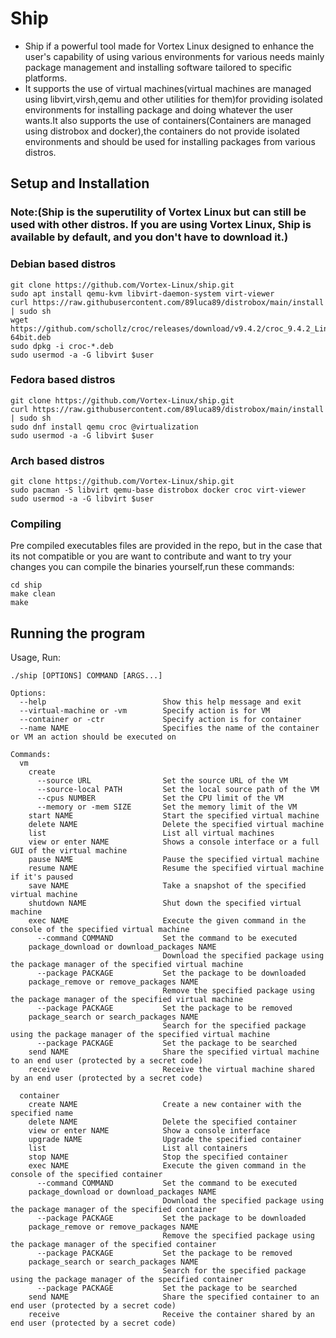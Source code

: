 # Ship
- Ship if a powerful tool made for Vortex Linux designed to enhance the user's capability of using various environments for various needs mainly package management and installing software tailored to specific platforms. <br>
- It supports the use of virtual machines(virtual machines are managed using libvirt,virsh,qemu and other utilities for them)for providing isolated environments for installing package and doing whatever the user wants.It also supports the use of containers(Containers are managed using distrobox and docker),the containers do not provide isolated environments and should be used for installing packages from various distros.

## Setup and Installation 

### Note:(Ship is the superutility of Vortex Linux but can still be used with other distros. If you are using Vortex Linux, Ship is available by default, and you don't have to download it.)

### Debian based distros
```
git clone https://github.com/Vortex-Linux/ship.git
sudo apt install qemu-kvm libvirt-daemon-system virt-viewer
curl https://raw.githubusercontent.com/89luca89/distrobox/main/install | sudo sh
wget https://github.com/schollz/croc/releases/download/v9.4.2/croc_9.4.2_Linux-64bit.deb
sudo dpkg -i croc-*.deb
sudo usermod -a -G libvirt $user
```
### Fedora based distros
```
git clone https://github.com/Vortex-Linux/ship.git
curl https://raw.githubusercontent.com/89luca89/distrobox/main/install | sudo sh
sudo dnf install qemu croc @virtualization
sudo usermod -a -G libvirt $user
```

### Arch based distros
```
git clone https://github.com/Vortex-Linux/ship.git
sudo pacman -S libvirt qemu-base distrobox docker croc virt-viewer
sudo usermod -a -G libvirt $user
```

### Compiling
Pre compiled executables files are provided in the repo, but in the case that its not compatible or you are want to contribute and want to try your changes you can compile the binaries yourself,run these commands:
```
cd ship
make clean
make
```

## Running the program

Usage, Run:
```
./ship [OPTIONS] COMMAND [ARGS...]

Options:
  --help                          Show this help message and exit
  --virtual-machine or -vm        Specify action is for VM
  --container or -ctr             Specify action is for container
  --name NAME                     Specifies the name of the container or VM an action should be executed on

Commands:
  vm
    create
      --source URL                Set the source URL of the VM
      --source-local PATH         Set the local source path of the VM
      --cpus NUMBER               Set the CPU limit of the VM
      --memory or -mem SIZE       Set the memory limit of the VM
    start NAME                    Start the specified virtual machine
    delete NAME                   Delete the specified virtual machine
    list                          List all virtual machines
    view or enter NAME            Shows a console interface or a full GUI of the virtual machine
    pause NAME                    Pause the specified virtual machine
    resume NAME                   Resume the specified virtual machine if it's paused
    save NAME                     Take a snapshot of the specified virtual machine
    shutdown NAME                 Shut down the specified virtual machine
    exec NAME                     Execute the given command in the console of the specified virtual machine
      --command COMMAND           Set the command to be executed
    package_download or download_packages NAME
                                  Download the specified package using the package manager of the specified virtual machine
      --package PACKAGE           Set the package to be downloaded
    package_remove or remove_packages NAME
                                  Remove the specified package using the package manager of the specified virtual machine
      --package PACKAGE           Set the package to be removed
    package_search or search_packages NAME
                                  Search for the specified package using the package manager of the specified virtual machine
      --package PACKAGE           Set the package to be searched
    send NAME                     Share the specified virtual machine to an end user (protected by a secret code)
    receive                       Receive the virtual machine shared by an end user (protected by a secret code)

  container
    create NAME                   Create a new container with the specified name
    delete NAME                   Delete the specified container
    view or enter NAME            Show a console interface
    upgrade NAME                  Upgrade the specified container
    list                          List all containers
    stop NAME                     Stop the specified container
    exec NAME                     Execute the given command in the console of the specified container
      --command COMMAND           Set the command to be executed
    package_download or download_packages NAME
                                  Download the specified package using the package manager of the specified container
      --package PACKAGE           Set the package to be downloaded
    package_remove or remove_packages NAME
                                  Remove the specified package using the package manager of the specified container
      --package PACKAGE           Set the package to be removed
    package_search or search_packages NAME
                                  Search for the specified package using the package manager of the specified container
      --package PACKAGE           Set the package to be searched
    send NAME                     Share the specified container to an end user (protected by a secret code)
    receive                       Receive the container shared by an end user (protected by a secret code)
```

